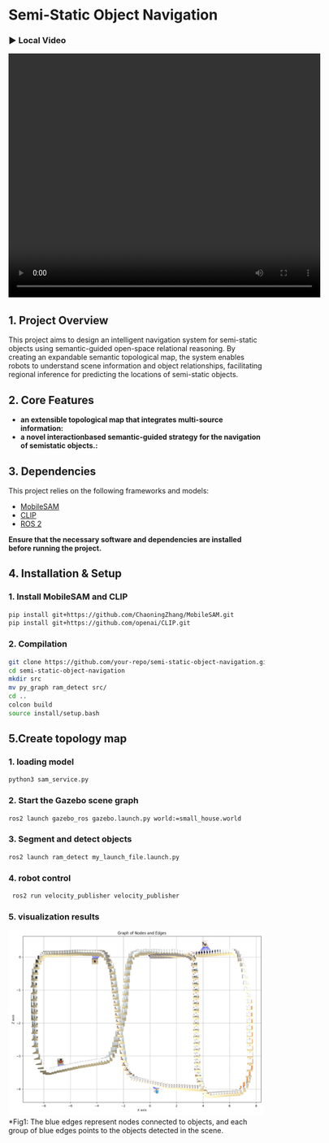 # Semi-Static Object Navigation
### ▶ Local Video
<video width="614" height="480" controls>
  <source src="picture/final.mp4" type="video/mp4">
  Your browser does not support the video tag.
</video>

## 1. Project Overview  
This project aims to design an intelligent navigation system for semi-static objects using semantic-guided open-space relational reasoning. By creating an expandable semantic topological map, the system enables robots to understand scene information and object relationships, facilitating regional inference for predicting the locations of semi-static objects. 

## 2. Core Features  
- **an extensible topological map that integrates multi-source information:** 
- **a novel interactionbased semantic-guided strategy for the navigation of semistatic objects.:** 

## 3. Dependencies  
This project relies on the following frameworks and models:  
- [MobileSAM](https://github.com/ChaoningZhang/MobileSAM)  
- [CLIP](https://github.com/openai/CLIP)
- [ROS 2](https://docs.ros.org/en/galactic/index.html) 

**Ensure that the necessary software and dependencies are installed before running the project.**  

## 4. Installation & Setup  

### 1. Install MobileSAM and CLIP  
```bash
pip install git+https://github.com/ChaoningZhang/MobileSAM.git
pip install git+https://github.com/openai/CLIP.git
```
### 2. Compilation  
```bash
git clone https://github.com/your-repo/semi-static-object-navigation.git
cd semi-static-object-navigation
mkdir src
mv py_graph ram_detect src/
cd ..
colcon build
source install/setup.bash
```

## 5.Create topology map
### 1. loading model 
```bash
python3 sam_service.py
```
### 2. Start the Gazebo scene graph
```bash
ros2 launch gazebo_ros gazebo.launch.py world:=small_house.world
```
### 3. Segment and detect objects
```bash
ros2 launch ram_detect my_launch_file.launch.py 
```
### 4. robot control
```bash
 ros2 run velocity_publisher velocity_publisher 
```
### 5. visualization results
![Alt text](/picture/121.png)
*Fig1: The blue edges represent nodes connected to objects, and each group of blue edges points to the objects detected in the scene.
